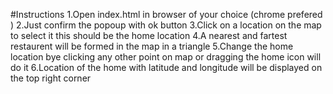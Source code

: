 #Instructions
1.Open index.html in browser of your choice (chrome prefered )
2.Just confirm the popoup with ok button
3.Click on a location on the map to select it this should be the home location
4.A nearest and fartest restaurent will be formed in the map in a triangle
5.Change the home location bye clicking any other point on map or dragging the home icon will do it
6.Location of the home with latitude and longitude will be displayed on the top right corner
